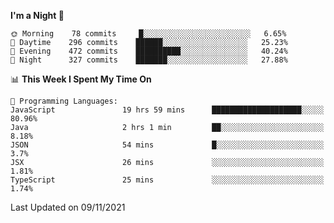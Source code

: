 <!--START_SECTION:waka-->
**I'm a Night 🦉** 

```text
🌞 Morning    78 commits     █░░░░░░░░░░░░░░░░░░░░░░░░   6.65% 
🌆 Daytime    296 commits    ██████░░░░░░░░░░░░░░░░░░░   25.23% 
🌃 Evening    472 commits    ██████████░░░░░░░░░░░░░░░   40.24% 
🌙 Night      327 commits    ███████░░░░░░░░░░░░░░░░░░   27.88%

```


📊 **This Week I Spent My Time On** 

```text
💬 Programming Languages: 
JavaScript               19 hrs 59 mins      ████████████████████░░░░░   80.96% 
Java                     2 hrs 1 min         ██░░░░░░░░░░░░░░░░░░░░░░░   8.18% 
JSON                     54 mins             █░░░░░░░░░░░░░░░░░░░░░░░░   3.7% 
JSX                      26 mins             ░░░░░░░░░░░░░░░░░░░░░░░░░   1.81% 
TypeScript               25 mins             ░░░░░░░░░░░░░░░░░░░░░░░░░   1.74%

```


 Last Updated on 09/11/2021
<!--END_SECTION:waka-->
